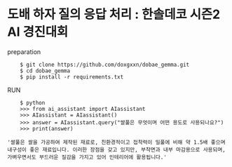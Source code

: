 # 도배 하자 질의 응답 처리 : 한솔데코 시즌2 AI 경진대회
preparation
```
    $ git clone https://github.com/doxgxxn/dobae_gemma.git
    $ cd dobae_gemma
    $ pip install -r requirements.txt
```
    
RUN 
```
    $ python
    >>> from ai_assistant import AIassistant
    >>> AIassistant = AIassistant()
    >>> answer = AIassistant.query("쌀풀은 무엇이며 어떤 용도로 사용되나요?")
    >>> print(answer)
```

    '쌀풀은 쌀을 가공하여 제작된 재료로, 친환경적이고 접착력이 밀풀에 비해 약 1.5배 좋으며 내구성이 좋은 재료입니다. 이러한 장점을 갖고 있지만, 부착면과 내부 마감용으로 사용되며, 가벼우면서도 부드러운 질감을 가지고 있어 인테리어에 활용됩니다.'
